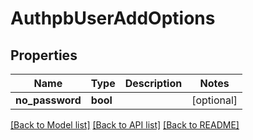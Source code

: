 # AuthpbUserAddOptions

## Properties
Name | Type | Description | Notes
------------ | ------------- | ------------- | -------------
**no_password** | **bool** |  | [optional] 

[[Back to Model list]](../README.md#documentation-for-models) [[Back to API list]](../README.md#documentation-for-api-endpoints) [[Back to README]](../README.md)


